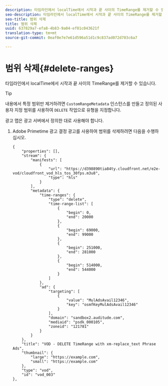```yaml
---
description: 타임라인에서 localTime에서 시작과 끝 사이의 TimeRange를 제거할 수 있습니다.
seo-description: 타임라인에서 localTime에서 시작과 끝 사이의 TimeRange를 제거할 수 있습니다.
seo-title: 범위 삭제
title: 범위 삭제
uuid: 637829a7-efa8-4b83-9a04-ef01c043621f
translation-type: tm+mt
source-git-commit: 0eaf0e7e7e61d596a51d1c9c837ad072d703c6a7

---
```



# 범위 삭제{#delete-ranges}

타임라인에서 localTime에서 시작과 끝 사이의 TimeRange를 제거할 수 있습니다.

>[!TIP]
>
>내용에서 특정 범위만 제거하려면 `CustomRangeMetadata` 인스턴스를 만들고 정의된 사용자 지정 범위를 사용하여 `DELETE` 작업으로 유형을 지정합니다.

광고 맵은 광고 서버에서 정의한 대로 사용해야 합니다.

1. Adobe Primetime 광고 결정 광고를 사용하여 범위를 삭제하려면 다음을 수행하십시오.

   ```
   {   
       "properties": [],
       "stream": {
           "manifests": [
               {
                   "url": "https://d398890tia84ty.cloudfront.net/e2e-vod/cloudfront_vod_hls_tos_30fps.m3u8",
                   "type": "hls"
               }
           ],
           "metadata": {
               "time-ranges": {
                   "type": "delete",
                   "time-range-list": [
                       {
                           "begin": 0,
                           "end": 20000
                       },
                       {
                           "begin": 69000,
                           "end": 99000
                       },
                       {
                           "begin": 251000,
                           "end": 281000
                       },
                       {
                           "begin": 514000,
                           "end": 544000
                       }
                   ]
               },
               "ad": {
                   "targeting": [
                       {
                           "value": "MulAdsAvail12346",
                           "key": "osmfKeyMulAdsAvail12346"
                       }
                   ],
                   "domain": "sandbox2.auditude.com",
                   "mediaid": "psdk_000105",
                   "zoneid": "121781"
               }     
           }
       },   
       "title": "VOD - DELETE TimeRange with xm-replace_text Phrase Ads",
       "thumbnail": {
           "large": "https://example.com",
           "small": "https://example.com"
       },
       "type": "vod",
       "id": "vod_003"
   },
   ```


